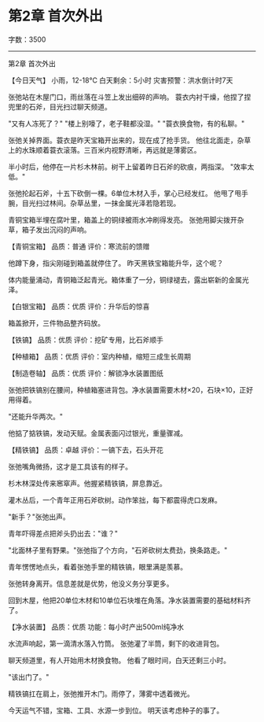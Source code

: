 # 第2章 首次外出

字数：3500

---

第2章 首次外出

【今日天气】
小雨，12-18℃
白天剩余：5小时
灾害预警：洪水倒计时7天

张弛站在木屋门口，雨丝落在斗笠上发出细碎的声响。
蓑衣内衬干燥，他捏了捏兜里的石斧，目光扫过聊天频道。

"又有人冻死了？"
"楼上别嚎了，老子鞋都没湿。"
"蓑衣换食物，有的私聊。"

张弛关掉界面。蓑衣是昨天宝箱开出来的，现在成了抢手货。
他往北面走，杂草上的水珠顺着蓑衣滚落。三百米内视野清晰，再远就是薄雾区。

半小时后，他停在一片杉木林前。树干上留着昨日石斧的砍痕，两指深。
"效率太低。"

张弛抡起石斧，十五下砍倒一棵。6单位木材入手，掌心已经发红。
他甩了甩手腕，目光扫过林间。杂草丛里，一抹金属光泽若隐若现。

青铜宝箱半埋在腐叶里，箱盖上的铜绿被雨水冲刷得发亮。
张弛用脚尖拨开杂草，箱子发出沉闷的声响。

【青铜宝箱】
品质：普通
评价：寒流前的馈赠

他蹲下身，指尖刚碰到箱盖就停住了。
昨天黑铁宝箱能升华，这个呢？

体内能量涌动，青铜箱泛起青光。箱体重了一分，铜绿褪去，露出崭新的金属光泽。

【白银宝箱】
品质：优质
评价：升华后的惊喜

箱盖掀开，三件物品整齐码放。

【铁镐】
品质：优质
评价：挖矿专用，比石斧顺手

【种植箱】
品质：优质
评价：室内种植，缩短三成生长周期

【制造卷轴】
品质：优质
评价：解锁净水装置图纸

张弛把铁镐别在腰间，种植箱塞进背包。净水装置需要木材×20，石块×10，正好用得着。

"还能升华两次。"

他掂了掂铁镐，发动天赋。金属表面闪过银光，重量骤减。

【精铁镐】
品质：卓越
评价：一镐下去，石头开花

张弛嘴角微扬，这才是工具该有的样子。

杉木林深处传来窸窣声。他握紧精铁镐，屏息靠近。

灌木丛后，一个青年正用石斧砍树。动作笨拙，每下都震得虎口发麻。

"新手？"张弛出声。

青年吓得差点把斧头扔出去："谁？"

"北面林子里有野果。"张弛指了个方向，"石斧砍树太费劲，换条路走。"

青年愣愣地点头，看着张弛手里的精铁镐，眼里满是羡慕。

张弛转身离开。信息差就是优势，他没义务分享更多。

回到木屋，他把20单位木材和10单位石块堆在角落。净水装置需要的基础材料齐了。

【净水装置】
品质：优质
功能：每小时产出500ml纯净水

水流声响起，第一滴清水落入竹筒。
张弛灌了半筒，剩下的收进背包。

聊天频道里，有人开始用木材换食物。
他看了眼时间，白天还剩三小时。

"该出门了。"

精铁镐扛在肩上，张弛推开木门。雨停了，薄雾中透着微光。

今天运气不错，宝箱、工具、水源一步到位。
明天该考虑种子的事了。